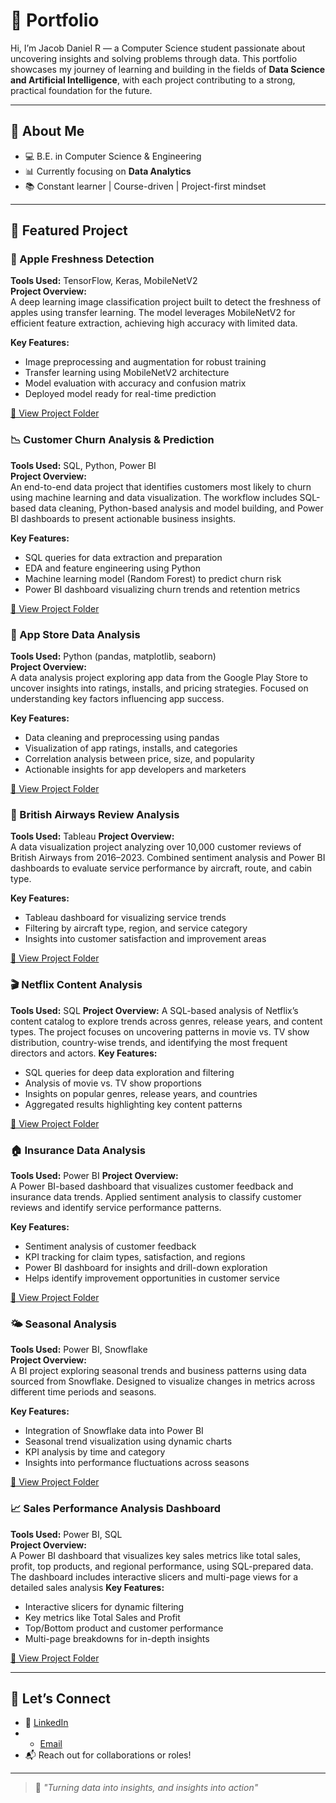 # 📁 Portfolio

Hi, I’m Jacob Daniel R — a Computer Science student passionate about uncovering insights and solving problems through data. This portfolio showcases my journey of learning and building in the fields of **Data Science and Artificial Intelligence**, with each project contributing to a strong, practical foundation for the future.

---

## 🎯 About Me

- 💻 B.E. in Computer Science & Engineering 
- 📊 Currently focusing on **Data Analytics** 
- 📚 Constant learner | Course-driven | Project-first mindset  

---

## 📂 Featured Project

### 🍎 Apple Freshness Detection  

**Tools Used:** TensorFlow, Keras, MobileNetV2  
**Project Overview:**  
A deep learning image classification project built to detect the freshness of apples using transfer learning. The model leverages MobileNetV2 for efficient feature extraction, achieving high accuracy with limited data.  

**Key Features:**  
- Image preprocessing and augmentation for robust training  
- Transfer learning using MobileNetV2 architecture  
- Model evaluation with accuracy and confusion matrix  
- Deployed model ready for real-time prediction  

[🔗 View Project Folder](./Apple-Freshness-Detection)

### 📉 Customer Churn Analysis & Prediction

**Tools Used:** SQL, Python, Power BI  
**Project Overview:**  
An end-to-end data project that identifies customers most likely to churn using machine learning and data visualization. The workflow includes SQL-based data cleaning, Python-based analysis and model building, and Power BI dashboards to present actionable business insights.  

**Key Features:**  
- SQL queries for data extraction and preparation  
- EDA and feature engineering using Python  
- Machine learning model (Random Forest) to predict churn risk  
- Power BI dashboard visualizing churn trends and retention metrics  

[🔗 View Project Folder](./Customer-Churn-Analysis-&-Prediction)

### 📱 App Store Data Analysis  

**Tools Used:** Python (pandas, matplotlib, seaborn)  
**Project Overview:**  
A data analysis project exploring app data from the Google Play Store to uncover insights into ratings, installs, and pricing strategies. Focused on understanding key factors influencing app success.  

**Key Features:**  
- Data cleaning and preprocessing using pandas  
- Visualization of app ratings, installs, and categories  
- Correlation analysis between price, size, and popularity  
- Actionable insights for app developers and marketers  

[🔗 View Project Folder](./App-Store-Data-Analysis)

### 🎥 British Airways Review Analysis  

**Tools Used:** Tableau
**Project Overview:**  
A data visualization project analyzing over 10,000 customer reviews of British Airways from 2016–2023. Combined sentiment analysis and Power BI dashboards to evaluate service performance by aircraft, route, and cabin type.  

**Key Features:**   
- Tableau dashboard for visualizing service trends  
- Filtering by aircraft type, region, and service category  
- Insights into customer satisfaction and improvement areas  

[🔗 View Project Folder](./British-Airways-Review-Analysis)

### 🎬 Netflix Content Analysis

**Tools Used:** SQL
**Project Overview:**
A SQL-based analysis of Netflix’s content catalog to explore trends across genres, release years, and content types. The project focuses on uncovering patterns in movie vs. TV show distribution, country-wise trends, and identifying the most frequent directors and actors.
**Key Features:**
- SQL queries for deep data exploration and filtering
- Analysis of movie vs. TV show proportions
- Insights on popular genres, release years, and countries
- Aggregated results highlighting key content patterns

[🔗 View Project Folder](./Netflix-Data-Analysis-(SQL))

### 🏠 Insurance Data Analysis  

**Tools Used:** Power BI
**Project Overview:**  
A Power BI-based dashboard that visualizes customer feedback and insurance data trends. Applied sentiment analysis to classify customer reviews and identify service performance patterns.  

**Key Features:**  
- Sentiment analysis of customer feedback  
- KPI tracking for claim types, satisfaction, and regions  
- Power BI dashboard for insights and drill-down exploration  
- Helps identify improvement opportunities in customer service  

[🔗 View Project Folder](./Insurance-Data-Analysis)

### 🌤️ Seasonal Analysis  

**Tools Used:** Power BI, Snowflake  
**Project Overview:**  
A BI project exploring seasonal trends and business patterns using data sourced from Snowflake. Designed to visualize changes in metrics across different time periods and seasons.  

**Key Features:**  
- Integration of Snowflake data into Power BI  
- Seasonal trend visualization using dynamic charts  
- KPI analysis by time and category  
- Insights into performance fluctuations across seasons  

[🔗 View Project Folder](./Seasonal-Analysis)

### 📈 Sales Performance Analysis Dashboard

**Tools Used:** Power BI, SQL  
**Project Overview:**  
A Power BI dashboard that visualizes key sales metrics like total sales, profit, top products, and regional performance, using SQL-prepared data. The dashboard includes interactive slicers and multi-page views for a detailed sales analysis
**Key Features:**
- Interactive slicers for dynamic filtering
- Key metrics like Total Sales and Profit
- Top/Bottom product and customer performance
- Multi-page breakdowns for in-depth insights

[🔗 View Project Folder](./Sales-Performance-Analysis)

---

## 🤝 Let’s Connect

- 🔗 [LinkedIn](https://www.linkedin.com/in/jacobdanielr)
- - [Email](mailto:jacobdanielr82@gmail.com)
- 📬 Reach out for collaborations or roles!

---

> 💬 *"Turning data into insights, and insights into action"*

